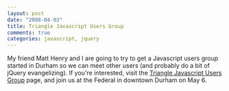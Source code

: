 ```yaml
--- 
layout: post
date: "2008-04-03"
title: Triangle Javascript Users Group
comments: true
categories: javascript, jquery
---
```


My friend Matt Henry and I are going to try to get a Javascript users group started in Durham so we can meet other users (and probably do a bit of jQuery evangelizing). If you're interested, visit the <a href="http://groups.google.com/group/triangle-javascript?hl=en">Triangle Javascript Users Group</a> page, and join us at the Federal in downtown Durham on May 6.